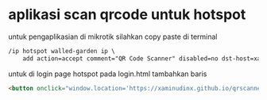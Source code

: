 
# aplikasi scan qrcode untuk hotspot


untuk pengaplikasian di mikrotik silahkan copy paste di terminal  

```html
/ip hotspot walled-garden ip \
    add action=accept comment="QR Code Scanner" disabled=no dst-host=xaminudinx.github.io/qrscanner

```
untuk di login page hotspot pada login.html tambahkan baris 

```html
<button onclick="window.location='https://xaminudinx.github.io/qrscanner';">QR Code</button>
